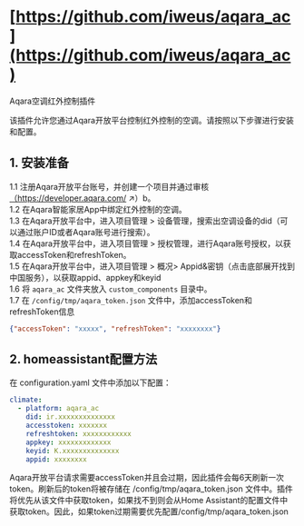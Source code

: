 # [https://github.com/iweus/aqara_ac](https://github.com/iweus/aqara_ac)
Aqara空调红外控制插件

该插件允许您通过Aqara开放平台控制红外控制的空调。请按照以下步骤进行安装和配置。

## 1. 安装准备
1.1 注册Aqara开放平台账号，并创建一个项目并通过审核 <a href="https://developer.aqara.com/" target="_blank">（https://developer.aqara.com/ ↗）b</a>。  
1.2 在Aqara智能家居App中绑定红外控制的空调。  
1.3 在Aqara开放平台中，进入项目管理 > 设备管理，搜索出空调设备的did（可以通过账户ID或者Aqara账号进行搜索）。  
1.4 在Aqara开放平台中，进入项目管理 > 授权管理，进行Aqara账号授权，以获取accessToken和refreshToken。  
1.5 在Aqara开放平台中，进入项目管理 > 概况> Appid&密钥（点击底部展开找到中国服务），以获取appid、appkey和keyid  
1.6 将 `aqara_ac` 文件夹放入 `custom_components` 目录中。  
1.7 在 `/config/tmp/aqara_token.json` 文件中，添加accessToken和refreshToken信息  

```json
{"accessToken": "xxxxx", "refreshToken": "xxxxxxxx"}
```

## 2. homeassistant配置方法

在 configuration.yaml 文件中添加以下配置：

```yaml
climate:
  - platform: aqara_ac
    did: ir.xxxxxxxxxxxxxx
    accesstoken: xxxxxxx
    refreshtoken: xxxxxxxxxxxx
    appkey: xxxxxxxxxxxxx
    keyid: K.xxxxxxxxxxxxxx
    appid: xxxxxxxx
```

Aqara开放平台请求需要accessToken并且会过期，因此插件会每6天刷新一次token。刷新后的token将被存储在 /config/tmp/aqara_token.json 文件中。插件将优先从该文件中获取token，如果找不到则会从Home Assistant的配置文件中获取token。因此，如果token过期需要优先配置/config/tmp/aqara_token.json
